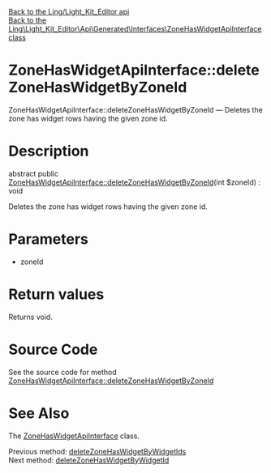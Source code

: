 [Back to the Ling/Light_Kit_Editor api](https://github.com/lingtalfi/Light_Kit_Editor/blob/master/doc/api/Ling/Light_Kit_Editor.md)<br>
[Back to the Ling\Light_Kit_Editor\Api\Generated\Interfaces\ZoneHasWidgetApiInterface class](https://github.com/lingtalfi/Light_Kit_Editor/blob/master/doc/api/Ling/Light_Kit_Editor/Api/Generated/Interfaces/ZoneHasWidgetApiInterface.md)


ZoneHasWidgetApiInterface::deleteZoneHasWidgetByZoneId
================



ZoneHasWidgetApiInterface::deleteZoneHasWidgetByZoneId — Deletes the zone has widget rows having the given zone id.




Description
================


abstract public [ZoneHasWidgetApiInterface::deleteZoneHasWidgetByZoneId](https://github.com/lingtalfi/Light_Kit_Editor/blob/master/doc/api/Ling/Light_Kit_Editor/Api/Generated/Interfaces/ZoneHasWidgetApiInterface/deleteZoneHasWidgetByZoneId.md)(int $zoneId) : void




Deletes the zone has widget rows having the given zone id.




Parameters
================


- zoneId

    


Return values
================

Returns void.








Source Code
===========
See the source code for method [ZoneHasWidgetApiInterface::deleteZoneHasWidgetByZoneId](https://github.com/lingtalfi/Light_Kit_Editor/blob/master/Api/Generated/Interfaces/ZoneHasWidgetApiInterface.php#L267-L267)


See Also
================

The [ZoneHasWidgetApiInterface](https://github.com/lingtalfi/Light_Kit_Editor/blob/master/doc/api/Ling/Light_Kit_Editor/Api/Generated/Interfaces/ZoneHasWidgetApiInterface.md) class.

Previous method: [deleteZoneHasWidgetByWidgetIds](https://github.com/lingtalfi/Light_Kit_Editor/blob/master/doc/api/Ling/Light_Kit_Editor/Api/Generated/Interfaces/ZoneHasWidgetApiInterface/deleteZoneHasWidgetByWidgetIds.md)<br>Next method: [deleteZoneHasWidgetByWidgetId](https://github.com/lingtalfi/Light_Kit_Editor/blob/master/doc/api/Ling/Light_Kit_Editor/Api/Generated/Interfaces/ZoneHasWidgetApiInterface/deleteZoneHasWidgetByWidgetId.md)<br>

